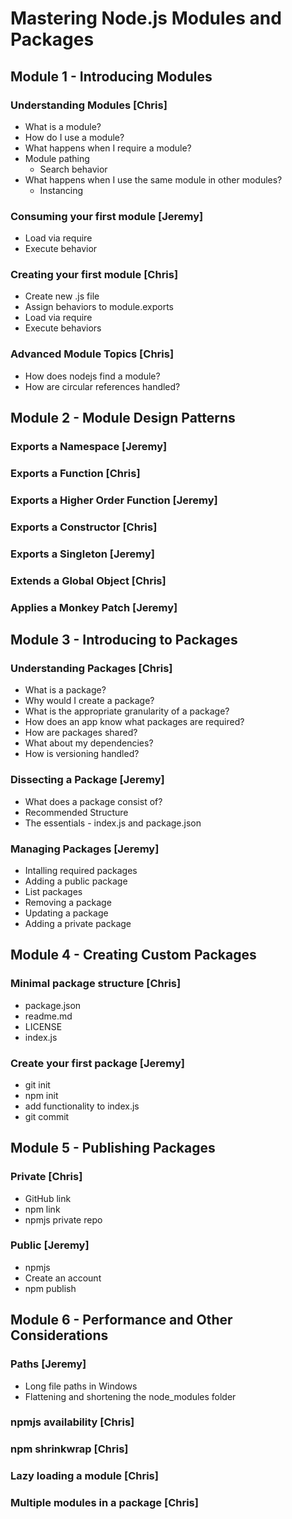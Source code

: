 # Mastering Node.js Modules and Packages

## Module 1 - Introducing Modules

### Understanding Modules [Chris]
- What is a module?
- How do I use a module?
- What happens when I require a module?
- Module pathing
  - Search behavior
- What happens when I use the same module in other modules?
  - Instancing

### Consuming your first module [Jeremy]
- Load via require
- Execute behavior

### Creating your first module [Chris]
- Create new .js file
- Assign behaviors to module.exports
- Load via require
- Execute behaviors

### Advanced Module Topics [Chris]
- How does nodejs find a module?
- How are circular references handled?

## Module 2 - Module Design Patterns
### Exports a Namespace [Jeremy]
### Exports a Function [Chris]
### Exports a Higher Order Function [Jeremy]
### Exports a Constructor [Chris]
### Exports a Singleton [Jeremy]
### Extends a Global Object [Chris]
### Applies a Monkey Patch [Jeremy]

## Module 3 - Introducing to Packages

### Understanding Packages [Chris]
- What is a package?
- Why would I create a package?
- What is the appropriate granularity of a package?
- How does an app know what packages are required?
- How are packages shared?
- What about my dependencies?
- How is versioning handled?

### Dissecting a Package [Jeremy]
- What does a package consist of?
- Recommended Structure
- The essentials - index.js and package.json

### Managing Packages [Jeremy]
- Intalling required packages
- Adding a public package
- List packages
- Removing a package
- Updating a package
- Adding a private package
	
## Module 4 - Creating Custom Packages

### Minimal package structure [Chris]
- package.json
- readme.md
- LICENSE
- index.js

### Create your first package [Jeremy]
- git init
- npm init
- add functionality to index.js
- git commit

## Module 5 - Publishing Packages

### Private [Chris]
- GitHub link
- npm link
- npmjs private repo

### Public [Jeremy]
- npmjs
- Create an account
- npm publish

## Module 6 - Performance and Other Considerations

### Paths [Jeremy]
- Long file paths in Windows
- Flattening and shortening the node_modules folder

### npmjs availability [Chris]

### npm shrinkwrap [Chris]

### Lazy loading a module [Chris]

### Multiple modules in a package [Chris]
